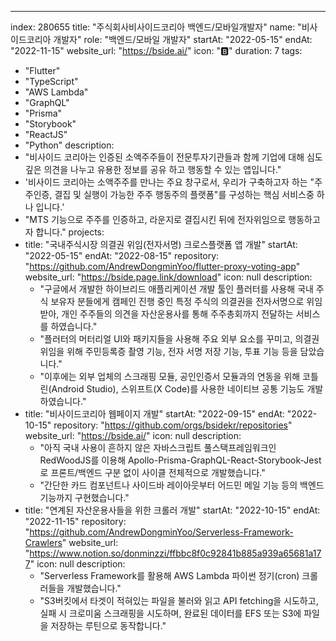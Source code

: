 ---
index:  280655
title: "주식회사비사이드코리아 백엔드/모바일개발자"
name: "비사이드코리아 개발자"
role: "백엔드/모바일 개발자"
startAt: "2022-05-15"
endAt: "2022-11-15"
website_url: "https://bside.ai/"
icon: "🅱"
duration: 7
tags:
  - "Flutter"
  - "TypeScript"
  - "AWS Lambda"
  - "GraphQL"
  - "Prisma"
  - "Storybook"
  - "ReactJS"
  - "Python"
description:
  - "비사이드 코리아는 인증된 소액주주들이 전문투자기관들과 함께 기업에 대해 심도 깊은 의견을 나누고 유용한 정보를 공유 하고 행동할 수 있는 앱입니다."
  - '비사이드 코리아는 소액주주를 만나는 주요 창구로서, 우리가 구축하고자 하는 "주주인증, 결집 및 실행이 가능한 주주 행동주의 플랫폼"를 구성하는 핵심 서비스중 하나 입니다.'
  - "MTS 기능으로 주주를 인증하고, 라운지로 결집시킨 뒤에 전자위임으로 행동하고자 합니다."
projects:
  - title: "국내주식시장 의결권 위임(전자서명) 크로스플랫폼 앱 개발"
    startAt: "2022-05-15"
    endAt: "2022-08-15"
    repository: "https://github.com/AndrewDongminYoo/flutter-proxy-voting-app"
    website_url: "https://bside.page.link/download"
    icon: null
    description:
      - "구글에서 개발한 하이브리드 애플리케이션 개발 툴인 플러터를 사용해 국내 주식 보유자 분들에게 캠페인 진행 중인 특정 주식의 의결권을 전자서명으로 위임받아, 개인 주주들의 의견을 자산운용사를 통해 주주총회까지 전달하는 서비스를 하였습니다."
      - "플러터의 머터리얼 UI와 패키지들을 사용해 주요 외부 요소를 꾸미고, 의결권 위임을 위해 주민등록증 촬영 기능, 전자 서명 저장 기능, 투표 기능 등을 담았습니다."
      - "이후에는 외부 업체의 스크래핑 모듈, 공인인증서 모듈과의 연동을 위해 코틀린(Android Studio), 스위프트(X Code)를 사용한 네이티브 공통 기능도 개발하였습니다."
  - title: "비사이드코리아 웹페이지 개발"
    startAt: "2022-09-15"
    endAt: "2022-10-15"
    repository: "https://github.com/orgs/bsidekr/repositories"
    website_url: "https://bside.ai/"
    icon: null
    description:
      - "아직 국내 사용이 흔하지 않은 자바스크립트 풀스택프레임워크인 RedWoodJS를 이용해 Apollo-Prisma-GraphQL-React-Storybook-Jest로 프론트/백엔드 구분 없이 사이클 전체적으로 개발했습니다."
      - "간단한 카드 컴포넌트나 사이드바 레이아웃부터 어드민 메일 기능 등의 백엔드 기능까지 구현했습니다."
  - title: "연계된 자산운용사들을 위한 크롤러 개발"
    startAt: "2022-10-15"
    endAt: "2022-11-15"
    repository: "https://github.com/AndrewDongminYoo/Serverless-Framework-Crawlers"
    website_url: "https://www.notion.so/donminzzi/ffbbc8f0c92841b885a939a65681a177"
    icon: null
    description:
      - "Serverless Framework를 활용해 AWS Lambda 파이썬 정기(cron) 크롤러들을 개발했습니다."
      - "S3버킷에서 타겟이 적혀있는 파일을 불러와 읽고 API fetching을 시도하고, 실패 시 크로미움 스크래핑을 시도하며, 완료된 데이터를 EFS 또는 S3에 파일을 저장하는 루틴으로 동작합니다."
